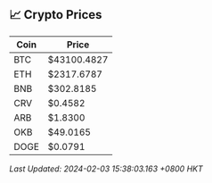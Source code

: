 ## 📈 Crypto Prices

| Coin | Price |
| ---- | ----- |
| BTC | $43100.4827 |
| ETH | $2317.6787 |
| BNB | $302.8185 |
| CRV | $0.4582 |
| ARB | $1.8300 |
| OKB | $49.0165 |
| DOGE | $0.0791 |

_Last Updated: 2024-02-03 15:38:03.163 +0800 HKT_